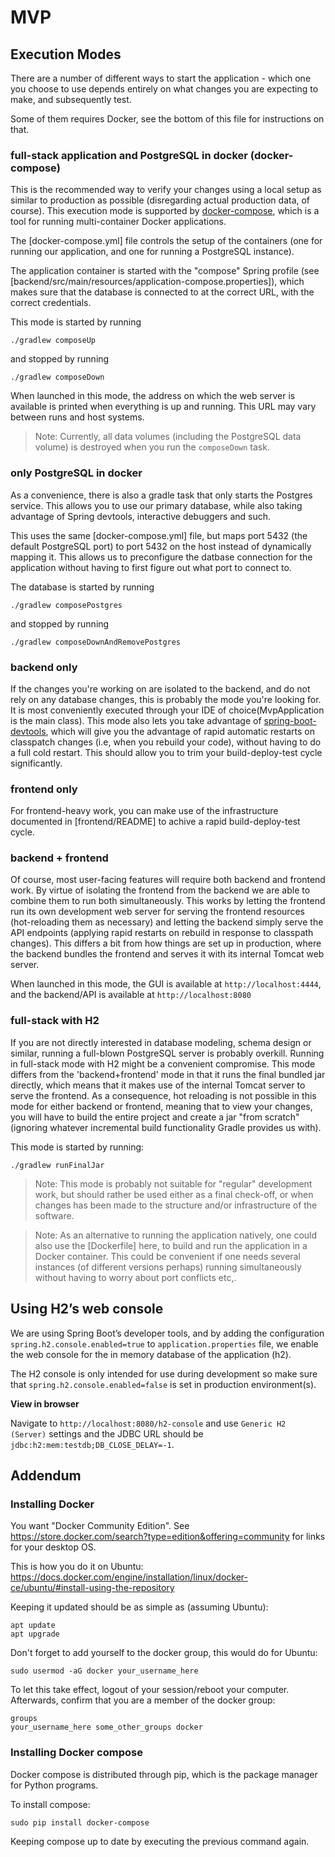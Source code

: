 # MVP

## Execution Modes
There are a number of different ways to start the application - which one you
choose to use depends entirely on what changes you are expecting to make, and
subsequently test.

Some of them requires Docker, see the bottom of this file for instructions on
that.

### full-stack application and PostgreSQL in docker (docker-compose)
This is the recommended way to verify your changes using a local setup as
similar to production as possible (disregarding actual production data, of
course). This execution mode is supported by
[docker-compose](https://docs.docker.com/compose/), which is a tool for running
multi-container Docker applications.

The [docker-compose.yml] file controls the setup of the containers (one for
running our application, and one for running a PostgreSQL instance).

The application container is started with the "compose" Spring profile (see
[backend/src/main/resources/application-compose.properties]), which makes sure
that the database is connected to at the correct URL, with the correct
credentials.

This mode is started by running

```
./gradlew composeUp
```

and stopped by running

```
./gradlew composeDown
```

When launched in this mode, the address on which the web server is available is
printed when everything is up and running. This URL may vary between runs and
host systems.

> Note: Currently, all data volumes (including the PostgreSQL data volume) is
> destroyed when you run the `composeDown` task.

### only PostgreSQL in docker
As a convenience, there is also a gradle task that only starts the Postgres
service. This allows you to use our primary database, while also taking
advantage of Spring devtools, interactive debuggers and such.

This uses the same [docker-compose.yml] file, but maps port 5432 (the default
PostgreSQL port) to port 5432 on the host instead of dynamically mapping it.
This allows us to preconfigure the datbase connection for the application
without having to first figure out what port to connect to.

The database is started by running

```
./gradlew composePostgres
```

and stopped by running

```
./gradlew composeDownAndRemovePostgres
```

### backend only
If the changes you're working on are isolated to the backend, and do not rely
on any database changes, this is probably the mode you're looking for. It is
most conveniently executed through your IDE of choice(MvpApplication is the
main class). This mode also lets you take advantage of
[spring-boot-devtools](https://docs.spring.io/spring-boot/docs/current/reference/html/using-boot-devtools.html),
which will give you the advantage of rapid automatic restarts on classpatch
changes (i.e, when you rebuild your code), without having to do a full cold
restart. This should allow you to trim your build-deploy-test cycle
significantly.

### frontend only
For frontend-heavy work, you can make use of the infrastructure documented in
[frontend/README] to achive a rapid build-deploy-test cycle.

### backend + frontend
Of course, most user-facing features will require both backend and frontend
work. By virtue of isolating the frontend from the backend we are able to
combine them to run both simultaneously. This works by letting the frontend run
its own development web server for serving the frontend resources
(hot-reloading them as necessary) and letting the backend simply serve the API
endpoints (applying rapid restarts on rebuild in response to classpath
changes). This differs a bit from how things are set up in production, where
the backend bundles the frontend and serves it with its internal Tomcat web
server.

When launched in this mode, the GUI is available at `http://localhost:4444`, and
the backend/API is available at `http://localhost:8080`

### full-stack with H2
If you are not directly interested in database modeling, schema design or
similar, running a full-blown PostgreSQL server is probably overkill. Running
in full-stack mode with H2 might be a convenient compromise. This mode differs
from the 'backend+frontend' mode in that it runs the final bundled jar
directly, which means that it makes use of the internal Tomcat server to serve
the frontend. As a consequence, hot reloading is not possible in this mode for
either backend or frontend, meaning that to view your changes, you will have to
build the entire project and create a jar "from scratch" (ignoring whatever
incremental build functionality Gradle provides us with).

This mode is started by running:
```
./gradlew runFinalJar
```

> Note: This mode is probably not suitable for "regular" development work, but
> should rather be used either as a final check-off, or when changes has been
> made to the structure and/or infrastructure of the software.

> Note: As an alternative to running the application natively, one could also
> use the [Dockerfile] here, to build and run the application in a Docker
> container. This could be convenient if one needs several instances (of
> different versions perhaps) running simultaneously without having to worry
> about port conflicts etc,.

## Using H2’s web console

We are using Spring Boot’s developer tools, and by adding the configuration
`spring.h2.console.enabled=true` to `application.properties` file, we enable
the web console for the in memory database of the application (h2).

The H2 console is only intended for use during development so make sure that
`spring.h2.console.enabled=false` is set in production environment(s).

**View in browser** 

Navigate to `http://localhost:8080/h2-console` and use `Generic H2 (Server)`
settings and the JDBC URL should be `jdbc:h2:mem:testdb;DB_CLOSE_DELAY=-1`.

## Addendum

### Installing Docker

You want "Docker Community Edition". See
https://store.docker.com/search?type=edition&offering=community for links for
your desktop OS.

This is how you do it on Ubuntu:
https://docs.docker.com/engine/installation/linux/docker-ce/ubuntu/#install-using-the-repository

Keeping it updated should be as simple as (assuming Ubuntu):

    apt update
    apt upgrade

Don't forget to add yourself to the docker group, this would do for Ubuntu:

    sudo usermod -aG docker your_username_here

To let this take effect, logout of your session/reboot your computer.
Afterwards, confirm that you are a member of the docker group:

    groups
    your_username_here some_other_groups docker

### Installing Docker compose

Docker compose is distributed through pip, which is the package manager for
Python programs.

To install compose:

    sudo pip install docker-compose

Keeping compose up to date by executing the previous command again.

